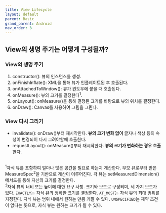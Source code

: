 ```yaml
---
title: View Lifecycle
layout: default
parent: Basic
grand_parent: Android
nav_order: 3
---
```


## View의 생명 주기는 어떻게 구성될까?
### View의 생명 주기
1. constructor(): 뷰의 인스턴스를 생성.<br/>
2. onFinishInflate(): XML을 통해 뷰가 인플레이트된 후 호출된다.<br/>
3. onAttachedToWindow(): 뷰가 윈도우에 붙을 때 호출된다.<br/>
4. onMeasure(): 뷰의 크기를 결정한다<sup>1</sup>.<br/>
5. onLayout(): onMeasure()을 통해 결정된 크기를 바탕으로 뷰의 위치를 결정한다.<br/>
6. onDraw(): Canvas를 사용하여 그림을 그린다.<br/>

### View 다시 그리기
- invalidate(): onDraw()부터 재시작한다. **뷰의 크기 변화 없이** 글자나 색상 등의 속성이 변경되어 다시 그려야할때 호출한다.<br/>
- requestLayout(): onMeasure()부터 재시작한다. **뷰의 크기가 변화하는 경우 호출**한다.<br/><br/>

<sup>1</sup>자식 뷰를 포함하여 얼마나 많은 공간을 필요로 하는지 계산한다. 부모 뷰로부터 받은 MeasureSpec<sup>2</sup>을 기반으로 계산이 이루어진다. 각 뷰는 setMeasuredDimension() 메서드를 통해 자신의 크기를 결정한다.<br/>
<sup>2</sup>자식 뷰의 너비 또는 높이에 대한 요구 사항. 크기와 모드로 구성되며, 세 가지 모드가 있다. ``EXACTLY``는 자식 뷰의 정확한 크기를 결정한다. ``AT_MOST``는 자식 뷰의 최대 범위를 지정한다. 자식 뷰는 범위 내에서 원하는 만큼 커질 수 있다. ``UNSPECIFIED``는 제약 조건이 없다는 뜻으로, 자식 뷰는 원하는 크기가 될 수 있다.<br/>